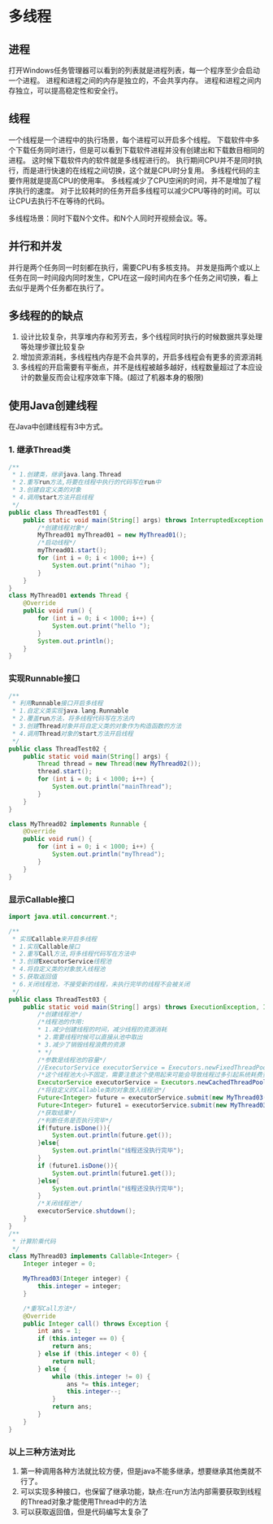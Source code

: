 # 多线程
## 进程
打开Windows任务管理器可以看到的列表就是进程列表，每一个程序至少会启动一个进程。
进程和进程之间的内存是独立的，不会共享内存。
进程和进程之间内存独立，可以提高稳定性和安全行。

## 线程
一个线程是一个进程中的执行场景，每个进程可以开启多个线程。
下载软件中多个下载任务同时进行，但是可以看到下载软件进程并没有创建出和下载数目相同的进程。
这时候下载软件内的软件就是多线程进行的。
执行期间CPU并不是同时执行，而是进行快速的在线程之间切换，这个就是CPU时分复用。
多线程代码的主要作用就是提高CPU的使用率。
多线程减少了CPU空闲的时间，并不是增加了程序执行的速度。
对于比较耗时的任务开启多线程可以减少CPU等待的时间。可以让CPU去执行不在等待的代码。

多线程场景：同时下载N个文件。和N个人同时开视频会议。等。

## 并行和并发
并行是两个任务同一时刻都在执行，需要CPU有多核支持。
并发是指两个或以上任务在同一时间段内同时发生，CPU在这一段时间内在多个任务之间切换，看上去似乎是两个任务都在执行了。

## 多线程的的缺点
1. 设计比较复杂，共享堆内存和芳芳去，多个线程同时执行的时候数据共享处理等处理步骤比较复杂
2. 增加资源消耗，多线程栈内存是不会共享的，开启多线程会有更多的资源消耗
3. 多线程的开启需要有平衡点，并不是线程被越多越好，线程数量超过了本应设计的数量反而会让程序效率下降。(超过了机器本身的极限)

## 使用Java创建线程
在Java中创建线程有3中方式。
### 1. 继承Thread类
```java
/**
 * 1.创建类，继承java.lang.Thread
 * 2.重写run方法,将要在线程中执行的代码写在run中
 * 3.创建自定义类的对象
 * 4.调用start方法开启线程
 */
public class ThreadTest01 {
    public static void main(String[] args) throws InterruptedException {
        /*创建线程对象*/
        MyThread01 myThread01 = new MyThread01();
        /*启动线程*/
        myThread01.start();
        for (int i = 0; i < 1000; i++) {
            System.out.print("nihao ");
        }
    }
}
class MyThread01 extends Thread {
    @Override
    public void run() {
        for (int i = 0; i < 1000; i++) {
            System.out.print("hello ");
        }
        System.out.println();
    }
}
```
### 实现Runnable接口
```java
/**
 * 利用Runnable接口开启多线程
 * 1.自定义类实现java.lang.Runnable
 * 2.覆盖run方法，将多线程代码写在方法内
 * 3.创建Thread对象并将自定义类的对象作为构造函数的方法
 * 4.调用Thread对象的start方法开启线程
 */
public class ThreadTest02 {
    public static void main(String[] args) {
        Thread thread = new Thread(new MyThread02());
        thread.start();
        for (int i = 0; i < 1000; i++) {
            System.out.println("mainThread");
        }
    }
}

class MyThread02 implements Runnable {
    @Override
    public void run() {
        for (int i = 0; i < 1000; i++) {
            System.out.println("myThread");
        }
    }
}
```
### 显示Callable接口
```java
import java.util.concurrent.*;

/**
 * 实现Callable来开启多线程
 * 1.实现Callable接口
 * 2.重写Call方法,将多线程代码写在方法中
 * 3.创建ExecutorService线程池
 * 4.将自定义类的对象放入线程池
 * 5.获取返回值
 * 6.关闭线程池，不接受新的线程，未执行完毕的线程不会被关闭
 */
public class ThreadTest03 {
    public static void main(String[] args) throws ExecutionException, InterruptedException {
        /*创建线程池*/
        /*线程池的作用:
        * 1.减少创建线程的时间，减少线程的资源消耗
        * 2.需要线程时候可以直接从池中取出
        * 3.减少了销毁线程浪费的资源
        * */
        /*参数是线程池的容量*/
        //ExecutorService executorService = Executors.newFixedThreadPool(2);
        /*这个线程池大小不固定，需要注意这个使用起来可能会导致线程过多引起系统耗费资源过大*/
        ExecutorService executorService = Executors.newCachedThreadPool();
        /*将自定义的Callable类的对象放入线程池*/
        Future<Integer> future = executorService.submit(new MyThread03(0));
        Future<Integer> future1 = executorService.submit(new MyThread03(1));
        /*获取结果*/
        /*判断任务是否执行完毕*/
        if(future.isDone()){
            System.out.println(future.get());
        }else{
            System.out.println("线程还没执行完毕");
        }
        if (future1.isDone()){
            System.out.println(future1.get());
        }else{
            System.out.println("线程还没执行完毕");
        }
        /*关闭线程池*/
        executorService.shutdown();
    }
}
/**
 * 计算阶乘代码
 */
class MyThread03 implements Callable<Integer> {
    Integer integer = 0;

    MyThread03(Integer integer) {
        this.integer = integer;
    }

    /*重写Call方法*/
    @Override
    public Integer call() throws Exception {
        int ans = 1;
        if (this.integer == 0) {
            return ans;
        } else if (this.integer < 0) {
            return null;
        } else {
            while (this.integer != 0) {
                ans *= this.integer;
                this.integer--;
            }
            return ans;
        }
    }
}
```
### 以上三种方法对比
1. 第一种调用各种方法就比较方便，但是java不能多继承，想要继承其他类就不行了。
2. 可以实现多种接口，也保留了继承功能，缺点:在run方法内部需要获取到线程的Thread对象才能使用Thread中的方法
3. 可以获取返回值，但是代码编写太复杂了

